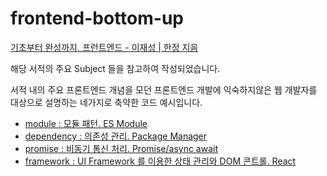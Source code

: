 # frontend-bottom-up

[기초부터 완성까지, 프런트엔드 - 이재성 | 한정 지음](http://www.kyobobook.co.kr/product/detailViewKor.laf?mallGb=KOR&ejkGb=KOR&barcode=9791165921057)

해당 서적의 주요 Subject 들을 참고하여 작성되었습니다. 

서적 내의 주요 프론트엔드 개념을 모던 프론트엔드 개발에 익숙하지않은 웹 개발자를 대상으로 설명하는 네가지로 축약한 코드 예시입니다.

* [module : 모듈 패턴. ES Module](./01_module)
* [dependency : 의존성 관리. Package Manager](./02_dependency)
* [promise : 비동기 통신 처리. Promise/async await](./03_promise)
* [framework : UI Framework 를 이용한 상태 관리와 DOM 콘트롤. React](./04_framework)
